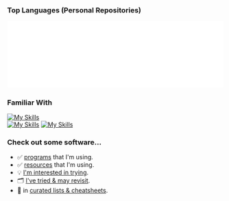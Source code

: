<!-- Playground: https://metrics.lecoq.io -->
<!-- TODO: https://docs.github.com/en/actions/monitoring-and-troubleshooting-workflows/monitoring-workflows/adding-a-workflow-status-badge -->
### Top Languages (Personal Repositories)
![Metrics](/github-metrics.svg)

### Familiar With

[![My Skills](https://skillicons.dev/icons?i=go,postgres,bash,html,css,js,wasm,bootstrap)](https://skillicons.dev)<br>
[![My Skills](https://skillicons.dev/icons?i=git,cloudflare,vscode,wordpress,jquery,python,sass,mysql)](https://skillicons.dev)
[![My Skills](https://skillicons.dev/icons?i=gcp,docker,django,php)](https://skillicons.dev)

### Check out some software...

- ✅ [programs](https://github.com/stars/JonVojtush/lists/programs-i-use) that I'm using.
- ✅ [resources](https://github.com/stars/JonVojtush/lists/software-extensions-i-use) that I'm using.
- 💡 [I'm interested in trying](https://github.com/stars/JonVojtush/lists/interested-in).
- 🗂️ [I've tried & may revisit](https://github.com/stars/JonVojtush/lists/archives).
- 🧾 in [curated lists & cheatsheets](https://github.com/stars/JonVojtush/lists/lists-cheat-sheets).
